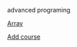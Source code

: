 advanced programing


[Array](https://abderrhmanabdellatif.github.io/HW-ATAA/Homework%202/Array%20Demo%20.html)

[Add course](https://abderrhmanabdellatif.github.io/advanced-programing-Homeworks/Add%20Course/Add%20course.html)
